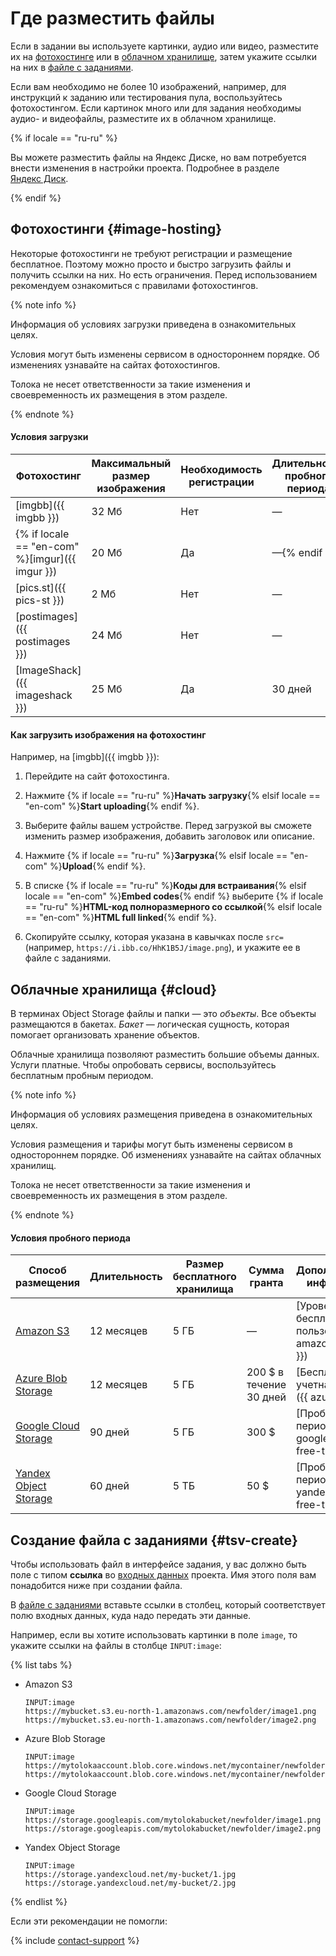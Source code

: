 # Где разместить файлы

Если в задании вы используете картинки, аудио или видео, разместите их на [фотохостинге](#image-hosting) или в [облачном хранилище](#cloud), затем укажите ссылки на них в [файле с заданиями](../../glossary.md#tsv-file-definition).

Если вам необходимо не более 10 изображений, например, для инструкций к заданию или тестирования пула, воспользуйтесь фотохостингом. Если картинок много или для задания необходимы аудио- и видеофайлы, разместите их в облачном хранилище.

{% if locale == "ru-ru" %}

Вы можете разместить файлы на Яндекс Диске, но вам потребуется внести изменения в настройки проекта. Подробнее в разделе [Яндекс Диск](prepare-data.md).

{% endif %}

## Фотохостинги {#image-hosting}

Некоторые фотохостинги не требуют регистрации и размещение бесплатное. Поэтому можно просто и быстро загрузить файлы и получить ссылки на них. Но есть ограничения. Перед использованием рекомендуем ознакомиться с правилами фотохостингов.

{% note info %}

Информация об условиях загрузки приведена в ознакомительных целях.

Условия могут быть изменены сервисом в одностороннем порядке. Об изменениях узнавайте на сайтах фотохостингов.

Толока не несет ответственности за такие изменения и своевременность их размещения в этом разделе.

{% endnote %}

#### Условия загрузки

Фотохостинг | Максимальный размер изображения | Необходимость регистрации | Длительность пробного периода
----- | ----- | ----- | -----
[imgbb]({{ imgbb }}) | 32 Мб | Нет | —
{% if locale == "en-com" %}[imgur]({{ imgur }}) | 20 Мб | Да | —{% endif %}
[pics.st]({{ pics-st }}) | 2 Мб | Нет | —
[postimages]({{ postimages }}) | 24 Мб | Нет | —
[ImageShack]({{ imageshack }}) | 25 Мб | Да | 30 дней

#### Как загрузить изображения на фотохостинг

Например, на [imgbb]({{ imgbb }}):

1. Перейдите на сайт фотохостинга.

1. Нажмите {% if locale == "ru-ru" %}**Начать загрузку**{% elsif locale == "en-com" %}**Start uploading**{% endif %}.

1. Выберите файлы вашем устройстве. Перед загрузкой вы сможете изменить размер изображения, добавить заголовок или описание.

1. Нажмите {% if locale == "ru-ru" %}**Загрузка**{% elsif locale == "en-com" %}**Upload**{% endif %}.

1. В списке {% if locale == "ru-ru" %}**Коды для встраивания**{% elsif locale == "en-com" %}**Embed codes**{% endif %} выберите {% if locale == "ru-ru" %}**HTML-код полноразмерного со ссылкой**{% elsif locale == "en-com" %}**HTML full linked**{% endif %}.

1. Скопируйте ссылку, которая указана в кавычках после `src=` (например, `https://i.ibb.co/HhK1B5J/image.png`), и укажите ее в файле с заданиями.

## Облачные хранилища {#cloud}

В терминах Object Storage файлы и папки — это _объекты_. Все объекты размещаются в бакетах. _Бакет_ — логическая сущность, которая помогает организовать хранение объектов.

Облачные хранилища позволяют разместить большие объемы данных. Услуги платные. Чтобы опробовать сервисы, воспользуйтесь бесплатным пробным периодом.

{% note info %}

Информация об условиях размещения приведена в ознакомительных целях.

Условия размещения и тарифы могут быть изменены сервисом в одностороннем порядке. Об изменениях узнавайте на сайтах облачных хранилищ.

Толока не несет ответственности за такие изменения и своевременность их размещения в этом разделе.

{% endnote %}

#### Условия пробного периода

Способ размещения | Длительность | Размер бесплатного хранилища | Сумма гранта | Дополнительная информация
----- | ----- | ----- | ----- | -----
[Amazon S3](amazon-cloud-storage.md) | 12 месяцев | 5 ГБ | — | [Уровень бесплатного пользования]({{ amazon-s3-free }})
[Azure Blob Storage](azure-cloud-storage.md) | 12 месяцев | 5 ГБ | 200 $ в течение 30 дней | [Бесплатная учетная запись]({{ azure-free }})
[Google Cloud Storage](google-cloud-storage.md) | 90 дней | 5 ГБ | 300 $ | [Пробный период]({{ google-cloud-free-trial }})
[Yandex Object Storage](use-object-storage.md) | 60 дней | 5 ТБ | 50 $ | [Пробный период]({{ yandex-cloud-free-trial }})

## Создание файла с заданиями {#tsv-create}

Чтобы использовать файл в интерфейсе задания, у вас должно быть поле с типом **ссылка** во [входных данных](incoming.md) проекта. Имя этого поля вам понадобится ниже при создании файла.

В [файле с заданиями](pool_csv.md) вставьте ссылки в столбец, который соответствует полю входных данных, куда надо передать эти данные.

Например, если вы хотите использовать картинки в поле `image`, то укажите ссылки на файлы в столбце `INPUT:image`:

{% list tabs %}

- Amazon S3

  ```plaintext
  INPUT:image
  https://mybucket.s3.eu-north-1.amazonaws.com/newfolder/image1.png
  https://mybucket.s3.eu-north-1.amazonaws.com/newfolder/image2.png
  ```

- Azure Blob Storage

  ```plaintext
  INPUT:image
  https://mytolokaaccount.blob.core.windows.net/mycontainer/newfolder/image1.png
  https://mytolokaaccount.blob.core.windows.net/mycontainer/newfolder/image2.png
  ```

- Google Cloud Storage

  ```plaintext
  INPUT:image
  https://storage.googleapis.com/mytolokabucket/newfolder/image1.png
  https://storage.googleapis.com/mytolokabucket/newfolder/image2.png
  ```

- Yandex Object Storage

  ```plaintext
  INPUT:image
  https://storage.yandexcloud.net/my-bucket/1.jpg
  https://storage.yandexcloud.net/my-bucket/2.jpg
  ```

{% endlist %}

Если эти рекомендации не помогли:

{% include [contact-support](../_includes/contact-support-help.md) %}